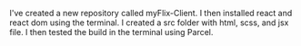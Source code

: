 I've created a new repository called myFlix-Client. I then installed react and react dom using the terminal. I created a src folder with html, scss, and jsx file. I then tested the build in the terminal using Parcel.
